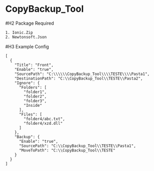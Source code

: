 # CopyBackup_Tool


#H2 Package Required

	1. Ionic.Zip
	2. Newtonsoft.Json


#H3 Example Config
```
[
  {
    "Title": "Front",
    "Enable": "true",
    "SourcePath": "C:\\\\\\CopyBackup_Tool\\\\TESTE\\\\Pasta1",
    "DestinationPath": "C:\\CopyBackup_Tool\\TESTE\\Pasta2",
    "Ignore": {
      "Folders": [
        "folder1",
        "folder2",
        "folder3",
        "Inside"
      ],
      "Files": [
        "folder4/abc.txt",
        "folder4/xzd.dll"
      ]
    },
    "Backup": {
      "Enable": "true",
      "SourcePath": "C:\\CopyBackup_Tool\\TESTE\\Pasta1",
      "MoveToPath": "C:\\CopyBackup_Tool\\TESTE"
    }
  }
]
```